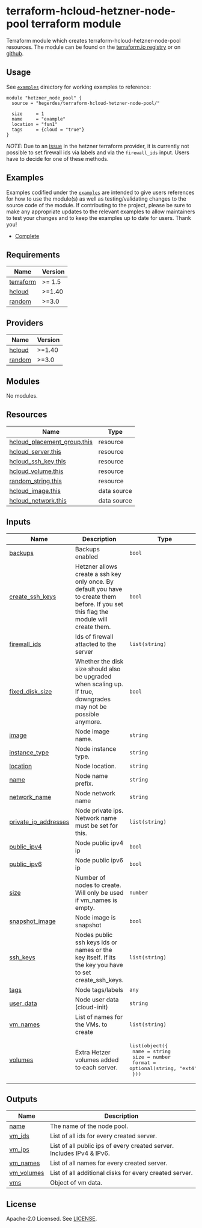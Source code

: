 # terraform-hcloud-hetzner-node-pool terraform module

Terraform module which creates terraform-hcloud-hetzner-node-pool resources. The module can be found on the [terraform.io registry](https://registry.terraform.io/modules/hegerdes/hetzner-node-pool/hcloud/latest) or on [github](https://github.com/hegerdes/terraform-hcloud-hetzner-node-pool).

## Usage

See [`examples`](https://github.com/hegerdes/terraform-hcloud-hetzner-node-pool/tree/main/examples) directory for working examples to reference:

```hcl
module "hetzner_node_pool" {
  source = "hegerdes/terraform-hcloud-hetzner-node-pool/"

  size     = 1
  name     = "example"
  location = "fsn1"
  tags     = {cloud = "true"}
}
```
*NOTE:* Due to an [issue](https://github.com/hetznercloud/terraform-provider-hcloud/issues/911) in the hetzner terraform provider, it is currently not possible to set firewall ids via labels and via the `firewall_ids` input. Users have to decide for one of these methods.

## Examples

Examples codified under the [`examples`](https://github.com/hegerdes/terraform-hcloud-hetzner-node-pool/tree/main/examples) are intended to give users references for how to use the module(s) as well as testing/validating changes to the source code of the module. If contributing to the project, please be sure to make any appropriate updates to the relevant examples to allow maintainers to test your changes and to keep the examples up to date for users. Thank you!

- [Complete](https://github.com/hegerdes/terraform-hcloud-hetzner-node-pool/tree/main/examples/complete)

<!-- BEGINNING OF PRE-COMMIT-TERRAFORM DOCS HOOK -->
## Requirements

| Name | Version |
|------|---------|
| <a name="requirement_terraform"></a> [terraform](#requirement\_terraform) | >= 1.5 |
| <a name="requirement_hcloud"></a> [hcloud](#requirement\_hcloud) | >=1.40 |
| <a name="requirement_random"></a> [random](#requirement\_random) | >=3.0 |

## Providers

| Name | Version |
|------|---------|
| <a name="provider_hcloud"></a> [hcloud](#provider\_hcloud) | >=1.40 |
| <a name="provider_random"></a> [random](#provider\_random) | >=3.0 |

## Modules

No modules.

## Resources

| Name | Type |
|------|------|
| [hcloud_placement_group.this](https://registry.terraform.io/providers/hetznercloud/hcloud/latest/docs/resources/placement_group) | resource |
| [hcloud_server.this](https://registry.terraform.io/providers/hetznercloud/hcloud/latest/docs/resources/server) | resource |
| [hcloud_ssh_key.this](https://registry.terraform.io/providers/hetznercloud/hcloud/latest/docs/resources/ssh_key) | resource |
| [hcloud_volume.this](https://registry.terraform.io/providers/hetznercloud/hcloud/latest/docs/resources/volume) | resource |
| [random_string.this](https://registry.terraform.io/providers/hashicorp/random/latest/docs/resources/string) | resource |
| [hcloud_image.this](https://registry.terraform.io/providers/hetznercloud/hcloud/latest/docs/data-sources/image) | data source |
| [hcloud_network.this](https://registry.terraform.io/providers/hetznercloud/hcloud/latest/docs/data-sources/network) | data source |

## Inputs

| Name | Description | Type | Default | Required |
|------|-------------|------|---------|:--------:|
| <a name="input_backups"></a> [backups](#input\_backups) | Backups enabled | `bool` | `false` | no |
| <a name="input_create_ssh_keys"></a> [create\_ssh\_keys](#input\_create\_ssh\_keys) | Hetzner allows create a ssh key only once. By default you have to create them before. If you set this flag the module will create them. | `bool` | `false` | no |
| <a name="input_firewall_ids"></a> [firewall\_ids](#input\_firewall\_ids) | Ids of firewall attacted to the server | `list(string)` | `null` | no |
| <a name="input_fixed_disk_size"></a> [fixed\_disk\_size](#input\_fixed\_disk\_size) | Whether the disk size should also be upgraded when scaling up. If true, downgrades may not be possible anymore. | `bool` | `false` | no |
| <a name="input_image"></a> [image](#input\_image) | Node image name. | `string` | `"debian-12"` | no |
| <a name="input_instance_type"></a> [instance\_type](#input\_instance\_type) | Node instance type. | `string` | `"cx22"` | no |
| <a name="input_location"></a> [location](#input\_location) | Node location. | `string` | n/a | yes |
| <a name="input_name"></a> [name](#input\_name) | Node name prefix. | `string` | n/a | yes |
| <a name="input_network_name"></a> [network\_name](#input\_network\_name) | Node network name | `string` | `null` | no |
| <a name="input_private_ip_addresses"></a> [private\_ip\_addresses](#input\_private\_ip\_addresses) | Node private ips. Network name must be set for this. | `list(string)` | `[]` | no |
| <a name="input_public_ipv4"></a> [public\_ipv4](#input\_public\_ipv4) | Node public ipv4 ip | `bool` | `true` | no |
| <a name="input_public_ipv6"></a> [public\_ipv6](#input\_public\_ipv6) | Node public ipv6 ip | `bool` | `true` | no |
| <a name="input_size"></a> [size](#input\_size) | Number of nodes to create. Will only be used if vm\_names is empty. | `number` | `1` | no |
| <a name="input_snapshot_image"></a> [snapshot\_image](#input\_snapshot\_image) | Node image is snapshot | `bool` | `false` | no |
| <a name="input_ssh_keys"></a> [ssh\_keys](#input\_ssh\_keys) | Nodes public ssh keys ids or names or the key itself. If its the key you have to set create\_ssh\_keys. | `list(string)` | `[]` | no |
| <a name="input_tags"></a> [tags](#input\_tags) | Node tags/labels | `any` | `{}` | no |
| <a name="input_user_data"></a> [user\_data](#input\_user\_data) | Node user data (cloud-init) | `string` | `null` | no |
| <a name="input_vm_names"></a> [vm\_names](#input\_vm\_names) | List of names for the VMs. to create | `list(string)` | `[]` | no |
| <a name="input_volumes"></a> [volumes](#input\_volumes) | Extra Hetzer volumes added to each server. | <pre>list(object({<br>    name   = string<br>    size   = number<br>    format = optional(string, "ext4")<br>  }))</pre> | `[]` | no |

## Outputs

| Name | Description |
|------|-------------|
| <a name="output_name"></a> [name](#output\_name) | The name of the node pool. |
| <a name="output_vm_ids"></a> [vm\_ids](#output\_vm\_ids) | List of all ids for every created server. |
| <a name="output_vm_ips"></a> [vm\_ips](#output\_vm\_ips) | List of all public ips of every created server. Includes IPv4 & IPv6. |
| <a name="output_vm_names"></a> [vm\_names](#output\_vm\_names) | List of all names for every created server. |
| <a name="output_vm_volumes"></a> [vm\_volumes](#output\_vm\_volumes) | List of all additional disks for every created server. |
| <a name="output_vms"></a> [vms](#output\_vms) | Object of vm data. |
<!-- END OF PRE-COMMIT-TERRAFORM DOCS HOOK -->

## License

Apache-2.0 Licensed. See [LICENSE](https://github.com/hegerdes/terraform-hcloud-hetzner-node-poolblob/main/LICENSE).
